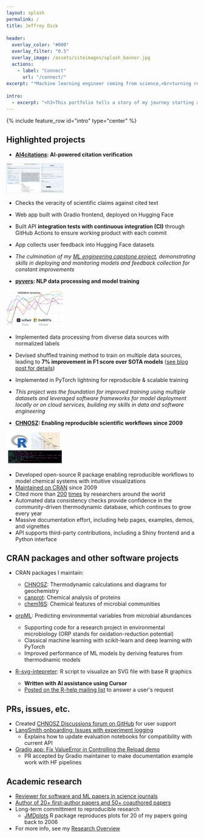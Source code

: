 ```yaml
---
layout: splash
permalink: /
title: Jeffrey Dick

header:
  overlay_color: "#000"
  overlay_filter: "0.5"
  overlay_image: /assets/siteimages/splash_banner.jpg
  actions:
    - label: "Connect"
      url: "/connect/"
excerpt: "*Machine learning engineer coming from science,<br>turning research into seriously useful apps*"

intro: 
  - excerpt: "<h3>This portfolio tells a story of my journey starting as a scientist making software<br>and using data, to becoming an ML engineeer building reliable systems for industry</h3>"
---
```


{% include feature_row id="intro" type="center" %}

## Highlighted projects

- **[AI4citations](https://github.com/jedick/AI4citations): AI-powered citation verification**

<img src="/assets/siteimages/AI4citations_screenshot.png" alt="AI4citations screenshot" style="width:30%;"/>

  - Checks the veracity of scientific claims against cited text
  - Web app built with Gradio frontend, deployed on Hugging Face
  - Built API **integration tests with continuous integration (CI)** through GitHub Actions to ensure working product with each commit
  - App collects user feedback into Hugging Face datasets
  - *The culmination of my [ML engineering capstone project](https://github.com/jedick/MLE-capstone-project), demonstrating skills in deploying and monitoring models and feedback collection for constant improvements*

- **[pyvers](https://github.com/jedick/pyvers): NLP data processing and model training**

<img src="/assets/siteimages/pyvers_banner.png" alt="pyvers banner" style="width:30%;"/>

  - Implemented data processing from diverse data sources with normalized labels
  - Devised shuffled training method to train on multiple data sources, leading to **7% improvement in F1 score over SOTA models** ([see blog post for details](blog/experimenting-with-transformer-models-for-citation-verification/))
  - Implemented in PyTorch lightning for reproducible & scalable training
  - *This project was the foundation for improved training using multiple datasets and leveraged software frameworks for model deployment locally or on cloud services, building my skills in data and software engineering*

- **[CHNOSZ](https://chnosz.net): Enabling reproducible scientific workflows since 2009**

<img src="/assets/siteimages/CHNOSZ_banner.png" alt="CHNOSZ banner" style="width:30%;"/>

  - Developed open-source R package enabling reproducible workflows to model chemical systems with intuitive visualizations
  - [Maintained on CRAN](https://cran.r-project.org/package=CHNOSZ) since 2009
  - Cited more than [200](https://scholar.google.com/scholar?cites=18385152422710735148&as_sdt=2005&sciodt=0,5&hl=en) [times](https://scholar.google.com/scholar?cites=8675465244739999021&as_sdt=2005&sciodt=0,5&hl=en) by researchers around the world
  - Automated data consistency checks provide confidence in the community-driven thermodynamic database, which continues to grow every year
  - Massive documentation effort, including help pages, examples, demos, and vignettes
  - API supports third-party contributions, including a Shiny frontend and a Python interface

## CRAN packages and other software projects

- CRAN packages I maintain:
  - [CHNOSZ](https://doi.org/10.32614/CRAN.package.CHNOSZ): Thermodynamic calculations and diagrams for geochemistry
  - [canprot](https://doi.org/10.32614/CRAN.package.canprot): Chemical analysis of proteins
  - [chem16S](https://doi.org/10.32614/CRAN.package.chem16S): Chemical features of microbial communities

- [orpML](https://github.com/jedick/orpML): Predicting environmental variables from microbial abundances
  - Supporting code for a research project in environmental microbiology (ORP stands for oxidation-reduction potential)
  - Classical machine learning with scikit-learn and deep learning with PyTorch
  - Improved performance of ML models by deriving features from thermodnamic models

- [R-svg-intepreter](https://github.com/jedick/R-svg-interpreter): R script to visualize an SVG file with base R graphics
  - **Written with AI assistance using Cursor**
  - [Posted on the R-help mailing list](https://stat.ethz.ch/pipermail/r-help/2025-July/481079.html) to answer a user's request

## PRs, issues, etc.

- Created [CHNOSZ Discussions forum on GitHub](https://github.com/jedick/CHNOSZ/discussions) for user support
- [LangSmith onboarding: Issues with experiment logging](https://github.com/nhuang-lc/langsmith-onboarding/issues/2)
  - Explains how to update evaluation notebooks for compatibility with current API
- [Gradio app: Fix ValueError in Controlling the Reload demo](https://github.com/gradio-app/gradio/pull/11220)
  - PR accepted by Gradio maintainer to make documentation example work with HF pipelines

## Academic research

- [Reviewer for software and ML papers in science journals](https://webofscience.clarivate.cn/wos/author/record/K-1619-2013)
- [Author of 20+ first-author papers and 50+ coauthored papers](http://scholar.google.com/scholar?hl=en)
- Long-term committment to reproducible research
  - [JMDplots](https://github.com/jedick/JMDplots) R package reproduces plots for 20 of my papers going back to 2006
- For more info, see my [Research Overview](https://chnosz.net/jeff)
